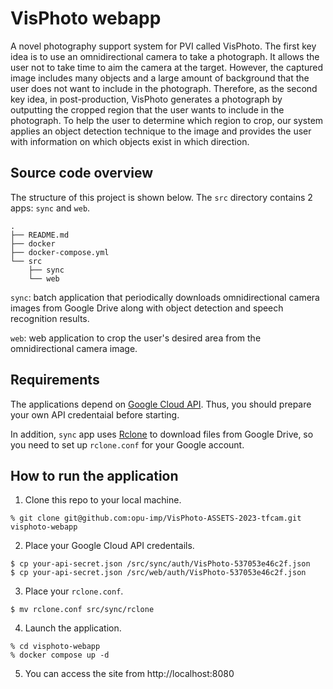 # VisPhoto webapp

A novel photography support system for PVI called VisPhoto.
The first key idea is to use an omnidirectional camera to take a photograph.
It allows the user not to take time to aim the camera at the target.
However, the captured image includes many objects and a large amount of background that the user does not want to include in the photograph.
Therefore, as the second key idea, in post-production,
VisPhoto generates a photograph by outputting the cropped region that the user wants to include in the photograph.
To help the user to determine which region to crop, our system applies an object detection technique to the image and provides the user with information on which objects exist in which direction.


## Source code overview

The structure of this project is shown below.
The `src` directory contains 2 apps: `sync` and `web`.

```
.
├── README.md
├── docker
├── docker-compose.yml
└── src
    ├── sync
    └── web
```

`sync`: batch application that periodically downloads omnidirectional camera images from Google Drive along with object detection and speech recognition results.

`web`: web application to crop the user's desired area from the omnidirectional camera image.


## Requirements

The applications depend on [Google Cloud API](https://cloud.google.com/apis). Thus, you should prepare your own API credentaial before starting.

In addition, `sync` app uses [Rclone](https://rclone.org/) to download files from Google Drive, so you need to set up `rclone.conf` for your Google account.


## How to run the application

1. Clone this repo to your local machine.
```ShellSession
% git clone git@github.com:opu-imp/VisPhoto-ASSETS-2023-tfcam.git visphoto-webapp
```

2. Place your Google Cloud API credentails.
```ShellSession
$ cp your-api-secret.json /src/sync/auth/VisPhoto-537053e46c2f.json
$ cp your-api-secret.json /src/web/auth/VisPhoto-537053e46c2f.json
```

3. Place your `rclone.conf`.
```ShellSession
$ mv rclone.conf src/sync/rclone
```

4. Launch the application.
```ShellSession
% cd visphoto-webapp
% docker compose up -d
```

5. You can access the site from http://localhost:8080